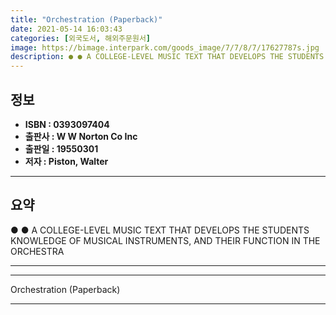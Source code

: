 ```yaml
---
title: "Orchestration (Paperback)"
date: 2021-05-14 16:03:43
categories: [외국도서, 해외주문원서]
image: https://bimage.interpark.com/goods_image/7/7/8/7/17627787s.jpg
description: ● ● A COLLEGE-LEVEL MUSIC TEXT THAT DEVELOPS THE STUDENTS KNOWLEDGE OF MUSICAL INSTRUMENTS, AND THEIR FUNCTION IN THE ORCHESTRA
---
```


## **정보**

- **ISBN : 0393097404**
- **출판사 : W W Norton   Co Inc**
- **출판일 : 19550301**
- **저자 : Piston, Walter**

------



## **요약**

●  ●  A COLLEGE-LEVEL MUSIC TEXT THAT DEVELOPS THE STUDENTS KNOWLEDGE OF MUSICAL INSTRUMENTS, AND THEIR FUNCTION IN THE ORCHESTRA

------



------


Orchestration (Paperback) 

------


